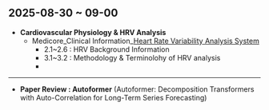 ## 2025-08-30 ~ 09-00
- **Cardiovascular Physiology & HRV Analysis** 
  - Medicore_Clinical Information_[Heart Rate Variability Analysis System](https://github.com/whdudwo0428/My_TIL/blob/main/2025_09~2025_12/Heart%20Rate%20Variability%20Analysis%20System.pdf)
    - 2.1~2.6 : HRV Background Information
    - 3.1~3.2 : Methodology & Terminolohy of HRV analysis
    - 
---
- **Paper Review : Autoformer** (Autoformer: Decomposition Transformers with Auto-Correlation for Long-Term Series Forecasting)

